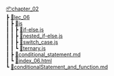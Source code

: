 [📦chapter_02](../chapter_02/)  
 ┣ [📂lec_06](lec_06/)  
 ┃ ┣ [📂js](lec_06/js/)  
 ┃ ┃ ┣ [📜if-else.js](lec_06/js/if-else.js)  
 ┃ ┃ ┣ [📜nested_if-else.js](lec_06/js/nested_if-else.js)  
 ┃ ┃ ┣ [📜switch_case.js](lec_06/js/switch_case.js)  
 ┃ ┃ ┗ [📜ternary.js](lec_06/js/ternary.js)  
 ┃ ┣ [📜conditional_statement.md](lec_06/conditional_statement.md)  
 ┃ ┗ [📜index_06.html](lec_06/index_06.html)  
 ┗ [📜conditionalStatement_and_function.md](conditionalStatement_and_function.md)
